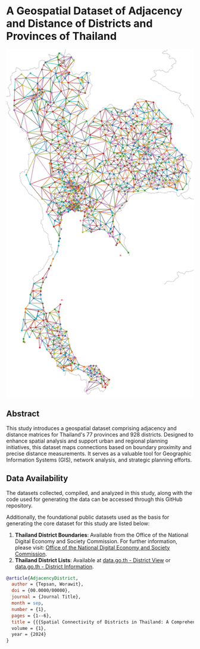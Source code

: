 # A Geospatial Dataset of Adjacency and Distance of Districts and Provinces of Thailand

<p align="center">
  <img src="images/district_adjacency2.png" alt="Adjacency District Network" title="Adjacency District Network">
</p>

## Abstract
This study introduces a geospatial dataset comprising adjacency and distance matrices for Thailand's 77 provinces and 928 districts. Designed to enhance spatial analysis and support urban and regional planning initiatives, this dataset maps connections based on boundary proximity and precise distance measurements. It serves as a valuable tool for Geographic Information Systems (GIS), network analysis, and strategic planning efforts.

## Data Availability

The datasets collected, compiled, and analyzed in this study, along with the code used for generating the data can be accessed through this GitHub repository.

Additionally, the foundational public datasets used as the basis for generating the core dataset for this study are listed below:

1. **Thailand District Boundaries**: Available from the Office of the National Digital Economy and Society Commission. For further information, please visit: [Office of the National Digital Economy and Society Commission](https://opendata.onde.go.th/dataset/8-administrative-boundaries).
2. **Thailand District Lists**: Available at [data.go.th - District View](https://data.go.th/dataset/view_district) or [data.go.th - District Information](https://data.go.th/th/dataset/item_f9a9a9dd-d23d-4b86-89ae-e34820d4f3dc).



```bibtex
@article{AdjacencyDistrict,
  author = {Tepsan, Worawit},
  doi = {00.0000/00000},
  journal = {Journal Title},
  month = sep,
  number = {1},
  pages = {1--6},
  title = {{{Spatial Connectivity of Districts in Thailand: A Comprehensive Dataset of District Adjacency and Distance Matrices}},
  volume = {1},
  year = {2024}
}
